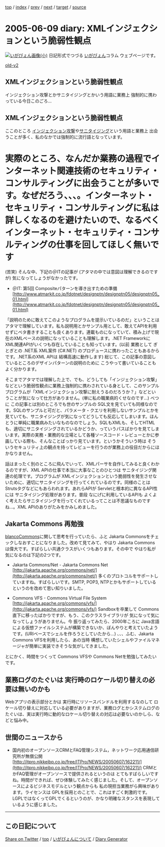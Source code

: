 [top](https://igapyon.github.io/diary/) 
 / [index](https://igapyon.github.io/diary/2005/index.html) 
 / [prev](https://igapyon.github.io/diary/2005/ig050608.html) 
 / [next](https://igapyon.github.io/diary/2005/ig050610.html) 
 / [target](https://igapyon.github.io/diary/2005/ig050609.html) 
 / [source](https://github.com/igapyon/diary/blob/gh-pages/2005/ig050609.html.src.md) 

2005-06-09 diary: XMLインジェクションという脆弱性観点
=====================================================================================================
[![いがぴょん画像(小)](https://igapyon.github.io/diary/images/iga200306s.jpg "いがぴょん")](https://igapyon.github.io/diary/memo/memoigapyon.html) 日記形式でつづる [いがぴょん](https://igapyon.github.io/diary/memo/memoigapyon.html)コラム ウェブページです。

[old-v2](ig050609-orig.html)

## XMLインジェクションという脆弱性観点

インジェクション攻撃とかサニタイジングとかいう用語に業務上 強制的に携わっている今日このごろ…


## XMLインジェクションという脆弱性観点

ここのところ [インジェクション攻撃](http://www.thinkit.co.jp/free/tech/7/5/1.html)や[サニタイジング](http://www.atmarkit.co.jp/fsecurity/special/34xss/xss01.html)という用語と業務上 出会うことが多く、私のなかでは強制的に流行語となっています。
# 実際のところ、なんだか業務の過程でインターネット関連技術のセキュリティ・コンサルティングに出会うことが多いです。なぜだろう、、、。インターネット・セキュリティ・コンサルティングに私は詳しくなるのを避けたいので、なるべくインターネット・セキュリティ・コンサルティングの仕事を回してほしく無いです
(苦笑)
そんな中、下記の＠ITの記事が (アタマの中では意図は理解できるのですが) 気になってしょうがなかったです。

* ＠IT: 第5回 Compositeパターンを導き出すための準備
  [http://www.atmarkit.co.jp/fdotnet/designptn/designptn05/designptn05_01.html](http://www.atmarkit.co.jp/fdotnet/designptn/designptn05/designptn05_01.html)

「説明のために敢えてこのようなプログラムを提示いているのだ」ということはアタマで理解しています。私も説明用とかサンプル用として、敢えてAPIを利用せずにベタ書きすることも良くあります。連載ものになっていて、積み上げで現在のXMLベースの説明になっていることも理解します。.NET Frameworkに
XML関連APIがいくつも存在していることも知っています。(以前 業務として ぎとぎとの .NET系 XML案件 (C#.NET) のプロデュースに携わったこともあるからです。.NET系のXML APIは 結構高速に動作します) 総じて、この記事の意図しているところのデザインパターンの説明のために こうやって書いていることもよく分かります。

そこまでアタマでは理解した上で、でも、どうしても「インジェクション攻撃」などという脆弱性観点に業務上強制的に携わされている身として、このサンプルプログラムが「XMLインジェクション攻撃に耐えうるのだろうか？」などということが気になって仕方がありません。(単に私の職業病的くせなのです…) べつに この記事とは別のところでも世のサンプルの
SQL文を見ていても同様なのです。SQLのサンプルと可だと、パラメータ・クエリを利用しないサンプルとかを見ていても、サニタイジングが気になってどうしても反応してしまいます。ほんとうに単純に職業病みたいなものなのでしょう。SQLもXMLも、そしてHTMLも、適切にサニタイジングされているかどうか、っていうパスばかりを見てしまいます。実際の実務・業務的な立場として各種ソースコード・レビューとかに参画している際も、そんなことばっかり見ています。というかそういう時は そういうセキュリティ上の観点を持ってレビューを行うのが業務上の役目だからにほかなりません。

話はまったく別のところに飛んでいって、XMLパーサを自作してみると良くわかるのですが、XML APIの仕事で本当に大事なことのひとつは サニタイジング関連の処理です。プログラムが
XMLインジェクションという脆弱性を発生させないために、適切にサニタイジングを行ってくれているのです。同様のことは Strutsタグなどにもあらわれます。あれらAPIが
Servletと根本的に異なるAPI性には サニタイジング処理があります。普段 なにげに利用しているAPIも よくよく考えたらサニタイジングを行ってくれているってことは不思議なものですね…。XML APIのありがたみをかみしめました。

## Jakarta Commons 再勉強

[blancoCommons](http://www.igapyon.jp/blanco/blancocommons.html)に関して思考を行っていたら、ふと Jakarta Commonsをチェックしなおすことになりました。改めて見てみて、やはり
Jakarta Commons は偉大です。すばらしい共通クラスがいくつもあります。その中で やはり私が気になるのは下記の2つです。

* Jakarta Commons/Net - Jakarta Commons Net
  [http://jakarta.apache.org/commons/net/](http://jakarta.apache.org/commons/net/)
  多くのプロトコルをサポートしていますね。すばらしいです。SMTP, POP3, NTPとかもサポートしているというのを改めて思い知りいました。
  
* Commons VFS - Commons Virtual File System
  [http://jakarta.apache.org/commons/vfs/](http://jakarta.apache.org/commons/vfs/)
  Sandboxを卒業して Commons直下に移ったばかりですが、もう、このクラスライブラリが 気になって気になってしょうがありません。今 振り返ってみたら、2000年ころに
  Java言語による仮想ファイルシステムが構築できないか、ぼんやりと考えていたようです。(URIベースでシェルを作ろうとしていたから…) 、、、ふむ、Jakarta
  Commons VFSを利用したら、あの当時 構想していたシェルやファイルマネージャが簡単に実装できそうな気がしてきました。

とにかく、時間をつくって Commons VFSや Commons Netを勉強してみたいです。

## 業務ログのたぐいは 実行時のロケール切り替えの必要は無いのかも

Webアプリの表示部分とかは 実行時にリソースバンドルを利用するなのして ロケール切り替えに対応している必要がありますが、業務ログとかシステムログのたぐいは、実は実行時に動的なロケール切り替えの対応は必要ないのかしら、などと悩み中。

## 世間のニュースから

* 国内初のオープンソースCRMとFAQ管理システム，ネットワーク応用通信研究所が無償公開[http://itpro.nikkeibp.co.jp/free/ITPro/NEWS/20050607/162211/](http://itpro.nikkeibp.co.jp/free/ITPro/NEWS/20050607/162211/)
  CRMとかFAQ管理がオープンソースで提供されるというのは とてもすばらしいですね。時間ができれば、ぜひ体験してみたく感じました。そして、オープンソースによるビジネスモデルという観点からも
  私の現担当業務がら興味があります。ライセンスは GPLを採用とのことで、これはすごく刺激的です。LGPLではなくってGPLでくるというのが、かなり明確なスタンスを表現しているように感じました。

----------------------------------------------------------------------------------------------------

## この日記について

[Share on Twitter](https://twitter.com/intent/tweet?hashtags=igapyon%2Cdiary%2C%E3%81%84%E3%81%8C%E3%81%B4%E3%82%87%E3%82%93&text=XML%E3%82%A4%E3%83%B3%E3%82%B8%E3%82%A7%E3%82%AF%E3%82%B7%E3%83%A7%E3%83%B3%E3%81%A8%E3%81%84%E3%81%86%E8%84%86%E5%BC%B1%E6%80%A7%E8%A6%B3%E7%82%B9&url=https%3A%2F%2Figapyon.github.io%2Fdiary%2F2005%2Fig050609.html) / [top](https://igapyon.github.io/diary/) / [いがぴょんについて](https://igapyon.github.io/diary/memo/memoigapyon.html) / [Diary Generator](https://github.com/igapyon/igapyonv3)
